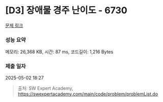 # [D3] 장애물 경주 난이도 - 6730 

[문제 링크](https://swexpertacademy.com/main/code/problem/problemDetail.do?contestProbId=AWefy5x65PoDFAUh) 

### 성능 요약

메모리: 26,368 KB, 시간: 87 ms, 코드길이: 1,216 Bytes

### 제출 일자

2025-05-02 18:27



> 출처: SW Expert Academy, https://swexpertacademy.com/main/code/problem/problemList.do
